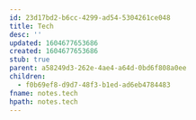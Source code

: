 ```yaml
---
id: 23d17bd2-b6cc-4299-ad54-5304261ce048
title: Tech
desc: ''
updated: 1604677653686
created: 1604677653686
stub: true
parent: a58249d3-262e-4ae4-a64d-0bd6f808a0ee
children:
  - f0b69ef8-d9d7-48f3-b1ed-ad6eb4784483
fname: notes.tech
hpath: notes.tech
---
```



